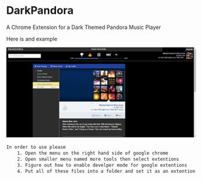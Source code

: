 # DarkPandora
A Chrome Extension for a Dark Themed Pandora Music Player

Here is and example

![alt tag](https://github.com/kevkevinpal/DarkPandora/blob/master/PandoraExample.png)

	In order to use please
		1. Open the menu on the right hand side of google chrome
		2. Open smaller menu named more tools then select extentions
		3. Figure out how to enable develper mode for google extentions
		4. Put all of these files into a folder and set it as an extention
